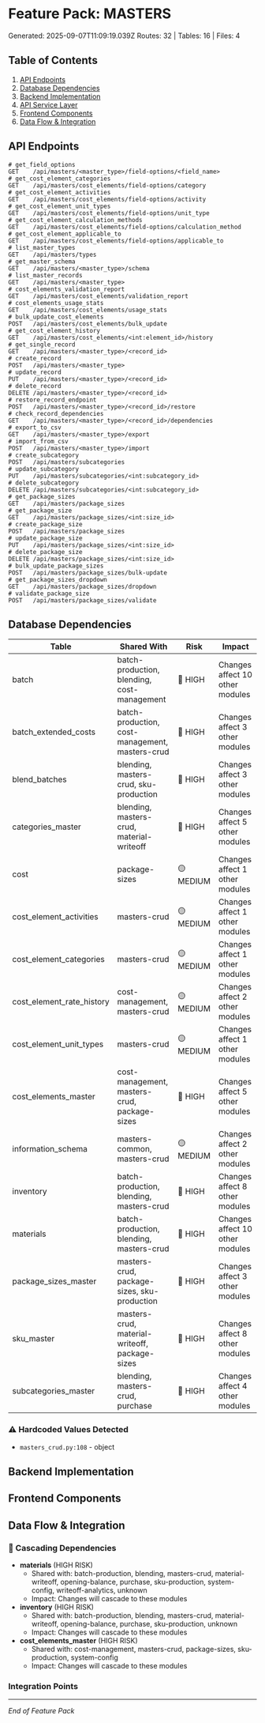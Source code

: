 # Feature Pack: MASTERS
Generated: 2025-09-07T11:09:19.039Z
Routes: 32 | Tables: 16 | Files: 4

## Table of Contents
1. [API Endpoints](#api-endpoints)
2. [Database Dependencies](#database-dependencies)
3. [Backend Implementation](#backend-implementation)
4. [API Service Layer](#api-service-layer)
5. [Frontend Components](#frontend-components)
6. [Data Flow & Integration](#data-flow--integration)

## API Endpoints
```
# get_field_options
GET    /api/masters/<master_type>/field-options/<field_name>
# get_cost_element_categories
GET    /api/masters/cost_elements/field-options/category
# get_cost_element_activities
GET    /api/masters/cost_elements/field-options/activity
# get_cost_element_unit_types
GET    /api/masters/cost_elements/field-options/unit_type
# get_cost_element_calculation_methods
GET    /api/masters/cost_elements/field-options/calculation_method
# get_cost_element_applicable_to
GET    /api/masters/cost_elements/field-options/applicable_to
# list_master_types
GET    /api/masters/types
# get_master_schema
GET    /api/masters/<master_type>/schema
# list_master_records
GET    /api/masters/<master_type>
# cost_elements_validation_report
GET    /api/masters/cost_elements/validation_report
# cost_elements_usage_stats
GET    /api/masters/cost_elements/usage_stats
# bulk_update_cost_elements
POST   /api/masters/cost_elements/bulk_update
# get_cost_element_history
GET    /api/masters/cost_elements/<int:element_id>/history
# get_single_record
GET    /api/masters/<master_type>/<record_id>
# create_record
POST   /api/masters/<master_type>
# update_record
PUT    /api/masters/<master_type>/<record_id>
# delete_record
DELETE /api/masters/<master_type>/<record_id>
# restore_record_endpoint
POST   /api/masters/<master_type>/<record_id>/restore
# check_record_dependencies
GET    /api/masters/<master_type>/<record_id>/dependencies
# export_to_csv
GET    /api/masters/<master_type>/export
# import_from_csv
POST   /api/masters/<master_type>/import
# create_subcategory
POST   /api/masters/subcategories
# update_subcategory
PUT    /api/masters/subcategories/<int:subcategory_id>
# delete_subcategory
DELETE /api/masters/subcategories/<int:subcategory_id>
# get_package_sizes
GET    /api/masters/package_sizes
# get_package_size
GET    /api/masters/package_sizes/<int:size_id>
# create_package_size
POST   /api/masters/package_sizes
# update_package_size
PUT    /api/masters/package_sizes/<int:size_id>
# delete_package_size
DELETE /api/masters/package_sizes/<int:size_id>
# bulk_update_package_sizes
POST   /api/masters/package_sizes/bulk-update
# get_package_sizes_dropdown
GET    /api/masters/package_sizes/dropdown
# validate_package_size
POST   /api/masters/package_sizes/validate
```

## Database Dependencies
| Table | Shared With | Risk | Impact |
|-------|-------------|------|--------|
| batch | batch-production, blending, cost-management | 🔴 HIGH | Changes affect 10 other modules |
| batch_extended_costs | batch-production, cost-management, masters-crud | 🔴 HIGH | Changes affect 3 other modules |
| blend_batches | blending, masters-crud, sku-production | 🔴 HIGH | Changes affect 3 other modules |
| categories_master | blending, masters-crud, material-writeoff | 🔴 HIGH | Changes affect 5 other modules |
| cost | package-sizes | 🟡 MEDIUM | Changes affect 1 other modules |
| cost_element_activities | masters-crud | 🟡 MEDIUM | Changes affect 1 other modules |
| cost_element_categories | masters-crud | 🟡 MEDIUM | Changes affect 1 other modules |
| cost_element_rate_history | cost-management, masters-crud | 🟡 MEDIUM | Changes affect 2 other modules |
| cost_element_unit_types | masters-crud | 🟡 MEDIUM | Changes affect 1 other modules |
| cost_elements_master | cost-management, masters-crud, package-sizes | 🔴 HIGH | Changes affect 5 other modules |
| information_schema | masters-common, masters-crud | 🟡 MEDIUM | Changes affect 2 other modules |
| inventory | batch-production, blending, masters-crud | 🔴 HIGH | Changes affect 8 other modules |
| materials | batch-production, blending, masters-crud | 🔴 HIGH | Changes affect 10 other modules |
| package_sizes_master | masters-crud, package-sizes, sku-production | 🔴 HIGH | Changes affect 3 other modules |
| sku_master | masters-crud, material-writeoff, package-sizes | 🔴 HIGH | Changes affect 8 other modules |
| subcategories_master | blending, masters-crud, purchase | 🔴 HIGH | Changes affect 4 other modules |

### ⚠️ Hardcoded Values Detected
- `masters_crud.py:108` - object

## Backend Implementation

## Frontend Components

## Data Flow & Integration
### 🔗 Cascading Dependencies
- **materials** (HIGH RISK)
  - Shared with: batch-production, blending, masters-crud, material-writeoff, opening-balance, purchase, sku-production, system-config, writeoff-analytics, unknown
  - Impact: Changes will cascade to these modules
- **inventory** (HIGH RISK)
  - Shared with: batch-production, blending, masters-crud, material-writeoff, opening-balance, purchase, sku-production, unknown
  - Impact: Changes will cascade to these modules
- **cost_elements_master** (HIGH RISK)
  - Shared with: cost-management, masters-crud, package-sizes, sku-production, system-config
  - Impact: Changes will cascade to these modules

### Integration Points

---
*End of Feature Pack*